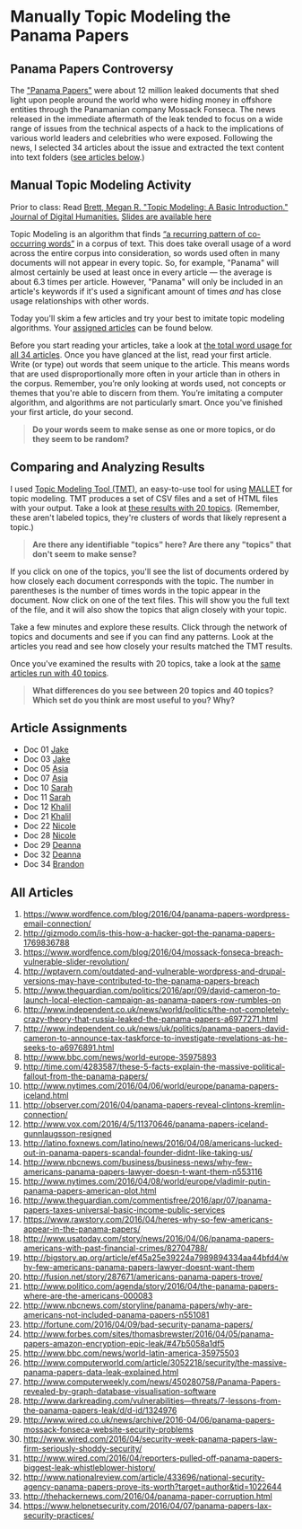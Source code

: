 # Manually Topic Modeling the Panama Papers

## Panama Papers Controversy
The ["Panama Papers"](https://en.wikipedia.org/wiki/Panama_Papers) were about 12 million leaked documents that shed light upon people around the world who were hiding money in offshore entities through the Panamanian company Mossack Fonseca. The news released in the immediate aftermath of the leak tended to focus on a wide range of issues from the technical aspects of a hack to the implications of various world leaders and celebrities who were exposed. Following the news, I selected 34 articles about the issue and extracted the text content into text folders ([see articles below](#all-articles).)

## Manual Topic Modeling Activity
Prior to class: Read [Brett, Megan R. "Topic Modeling: A Basic Introduction." Journal of Digital Humanities.](http://journalofdigitalhumanities.org/2-1/topic-modeling-a-basic-introduction-by-megan-r-brett/)
[Slides are available here](https://docs.google.com/presentation/d/1bSSdl_B1MVvqS3iNaxLDnKLfehyY9Z9rcPml14r7Tpg/edit?usp=sharing)


Topic Modeling is an algorithm that finds [“a recurring pattern of co-occurring words”](https://twitter.com/footnotesrising/status/264823621799780353) in a corpus of text. This does take overall usage of a word across the entire corpus into consideration, so words used often in many documents will not appear in every topic. So, for example, "Panama" will almost certainly be used at least once in every article — the average is about 6.3 times per article. However, "Panama" will only be included in an article's keywords if it's used a significant amount of times *and* has close usage relationships with other words.

Today you'll skim a few articles and try your best to imitate topic modeling algorithms. Your [assigned articles](#article-assignments) can be found below.

Before you start reading your articles, take a look at [the total word usage for all 34 articles](https://docs.google.com/spreadsheets/d/1db2Rqx08frhsVMZpjUfepxYtrpu__Ag8mXKCVlDcrNc/edit?usp=sharing). Once you have glanced at the list, read your first article. Write (or type) out words that seem unique to the article. This means words that are used disproportionally more often in your article than in others in the corpus. Remember, you’re only looking at words used, not concepts or themes that you're able to discern from them. You’re imitating a computer algorithm, and algorithms are not particularly smart. Once you've finished your first article, do your second.

> **Do your words seem to make sense as one or more topics, or do they seem to be random?**

## Comparing and Analyzing Results
I used [Topic Modeling Tool (TMT)](https://code.google.com/archive/p/topic-modeling-tool/), an easy-to-use tool for using [MALLET](https://github.com/mimno/Mallet) for topic modeling. TMT produces a set of CSV files and a set of HTML files with your output. Take a look at [these results with 20 topics](http://brandontlocke.com/panamapapers20topics/). (Remember, these aren't labeled topics, they're clusters of words that likely represent a topic.) 

> **Are there any identifiable "topics" here? Are there any "topics" that don't seem to make sense?**

If you click on one of the topics, you'll see the list of documents ordered by how closely each document corresponds with the topic. The number in parentheses is the number of times words in the topic appear in the document. Now click on one of the text files. This will show you the full text of the file, and it will also show the topics that align closely with your topic.

Take a few minutes and explore these results. Click through the network of topics and documents and see if you can find any patterns. Look at the articles you read and see how closely your results matched the TMT results.

Once you've examined the results with 20 topics, take a look at the [same articles run with 40 topics](http://brandontlocke.com/panamapapers40topics/). 

> **What differences do you see between 20 topics and 40 topics?**
> **Which set do you think are most useful to you? Why?**

## Article Assignments
* Doc 01 [Jake](https://www.wordfence.com/blog/2016/04/panama-papers-wordpress-email-connection/)
* Doc 03 [Jake](https://www.wordfence.com/blog/2016/04/mossack-fonseca-breach-vulnerable-slider-revolution/)
* Doc 05 [Asia](http://www.theguardian.com/politics/2016/apr/09/david-cameron-to-launch-local-election-campaign-as-panama-papers-row-rumbles-on)
* Doc 07 [Asia](http://www.independent.co.uk/news/uk/politics/panama-papers-david-cameron-to-announce-tax-taskforce-to-investigate-revelations-as-he-seeks-to-a6976891.html)
* Doc 10 [Sarah](http://www.nytimes.com/2016/04/06/world/europe/panama-papers-iceland.html)
* Doc 11 [Sarah](http://observer.com/2016/04/panama-papers-reveal-clintons-kremlin-connection/)
* Doc 12 [Khalil](http://www.vox.com/2016/4/5/11370646/panama-papers-iceland-gunnlaugsson-resigned)
* Doc 21 [Khalil](http://www.politico.com/agenda/story/2016/04/the-panama-papers-where-are-the-americans-000083)
* Doc 22 [Nicole](http://www.nbcnews.com/storyline/panama-papers/why-are-americans-not-included-panama-papers-n551081)
* Doc 28 [Nicole](http://www.darkreading.com/vulnerabilities—threats/7-lessons-from-the-panama-papers-leak/d/d-id/1324976)
* Doc 29 [Deanna](http://www.wired.co.uk/news/archive/2016-04/06/panama-papers-mossack-fonseca-website-security-problems)
* Doc 32 [Deanna](http://www.nationalreview.com/article/433696/national-security-agency-panama-papers-prove-its-worth?target=author&tid=1022644)
* Doc 34 [Brandon](https://www.helpnetsecurity.com/2016/04/07/panama-papers-lax-security-practices/)

## All Articles
1. https://www.wordfence.com/blog/2016/04/panama-papers-wordpress-email-connection/
2. http://gizmodo.com/is-this-how-a-hacker-got-the-panama-papers-1769836788
3. https://www.wordfence.com/blog/2016/04/mossack-fonseca-breach-vulnerable-slider-revolution/
4. http://wptavern.com/outdated-and-vulnerable-wordpress-and-drupal-versions-may-have-contributed-to-the-panama-papers-breach
5. http://www.theguardian.com/politics/2016/apr/09/david-cameron-to-launch-local-election-campaign-as-panama-papers-row-rumbles-on
6. http://www.independent.co.uk/news/world/politics/the-not-completely-crazy-theory-that-russia-leaked-the-panama-papers-a6977271.html
7. 	http://www.independent.co.uk/news/uk/politics/panama-papers-david-cameron-to-announce-tax-taskforce-to-investigate-revelations-as-he-seeks-to-a6976891.html
8. http://www.bbc.com/news/world-europe-35975893
9. http://time.com/4283587/these-5-facts-explain-the-massive-political-fallout-from-the-panama-papers/
10. http://www.nytimes.com/2016/04/06/world/europe/panama-papers-iceland.html
11. http://observer.com/2016/04/panama-papers-reveal-clintons-kremlin-connection/
12. http://www.vox.com/2016/4/5/11370646/panama-papers-iceland-gunnlaugsson-resigned
13. http://latino.foxnews.com/latino/news/2016/04/08/americans-lucked-out-in-panama-papers-scandal-founder-didnt-like-taking-us/
14. http://www.nbcnews.com/business/business-news/why-few-americans-panama-papers-lawyer-doesn-t-want-them-n553116
15. http://www.nytimes.com/2016/04/08/world/europe/vladimir-putin-panama-papers-american-plot.html
16. http://www.theguardian.com/commentisfree/2016/apr/07/panama-papers-taxes-universal-basic-income-public-services
17. https://www.rawstory.com/2016/04/heres-why-so-few-americans-appear-in-the-panama-papers/
18. http://www.usatoday.com/story/news/2016/04/06/panama-papers-americans-with-past-financial-crimes/82704788/
19. http://bigstory.ap.org/article/ef45a25e39224a7989894334aa44bfd4/why-few-americans-panama-papers-lawyer-doesnt-want-them
20. http://fusion.net/story/287671/americans-panama-papers-trove/
21. http://www.politico.com/agenda/story/2016/04/the-panama-papers-where-are-the-americans-000083
22. http://www.nbcnews.com/storyline/panama-papers/why-are-americans-not-included-panama-papers-n551081
23. http://fortune.com/2016/04/09/bad-security-panama-papers/
24. http://www.forbes.com/sites/thomasbrewster/2016/04/05/panama-papers-amazon-encryption-epic-leak/#47b5058a1df5
25. http://www.bbc.com/news/world-latin-america-35975503
26. http://www.computerworld.com/article/3052218/security/the-massive-panama-papers-data-leak-explained.html
27. http://www.computerweekly.com/news/450280758/Panama-Papers-revealed-by-graph-database-visualisation-software
28. http://www.darkreading.com/vulnerabilities—threats/7-lessons-from-the-panama-papers-leak/d/d-id/1324976
29. http://www.wired.co.uk/news/archive/2016-04/06/panama-papers-mossack-fonseca-website-security-problems
30. http://www.wired.com/2016/04/security-week-panama-papers-law-firm-seriously-shoddy-security/
31. http://www.wired.com/2016/04/reporters-pulled-off-panama-papers-biggest-leak-whistleblower-history/
32. http://www.nationalreview.com/article/433696/national-security-agency-panama-papers-prove-its-worth?target=author&tid=1022644
33. http://thehackernews.com/2016/04/panama-paper-corruption.html
34. https://www.helpnetsecurity.com/2016/04/07/panama-papers-lax-security-practices/